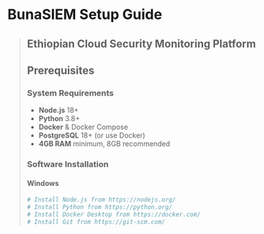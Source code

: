 # BunaSIEM Setup Guide
> ## Ethiopian Cloud Security Monitoring Platform
>
> ##   Prerequisites
> 
> ### System Requirements
> - **Node.js** 18+ 
> - **Python** 3.8+
> - **Docker** & Docker Compose
> - **PostgreSQL** 18+ (or use Docker)
> - **4GB RAM** minimum, 8GB recommended
>
> ### Software Installation
>
> #### Windows
> ```bash
> # Install Node.js from https://nodejs.org/
> # Install Python from https://python.org/  
> # Install Docker Desktop from https://docker.com/
> # Install Git from https://git-scm.com/